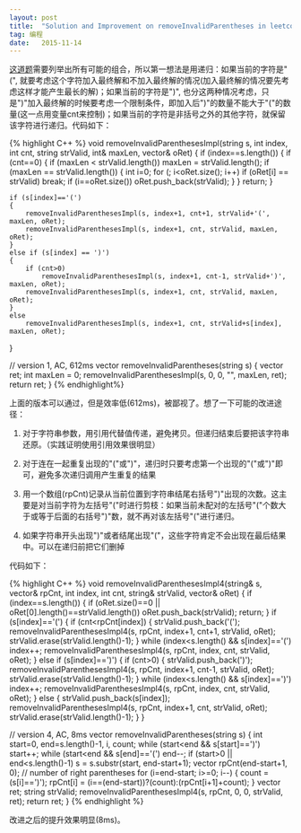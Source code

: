 ```yaml
---
layout:	post
title:	"Solution and Improvement on removeInvalidParentheses in leetcode"
tag: 编程
date:	2015-11-14
---
```


[这道题](https://leetcode.com/problems/remove-invalid-parentheses/)需要列举出所有可能的组合，所以第一想法是用递归：如果当前的字符是"(", 就要考虑这个字符加入最终解和不加入最终解的情况(加入最终解的情况要先考虑这样才能产生最长的解)；如果当前的字符是")", 也分这两种情况考虑，只是")"加入最终解的时候要考虑一个限制条件，即加入后")"的数量不能大于"("的数量(这一点用变量cnt来控制)；如果当前的字符是非括号之外的其他字符，就保留该字符进行递归。代码如下：

{% highlight C++ %}
void removeInvalidParenthesesImpl(string s, int index, int cnt, string strValid, int& maxLen, vector<string>& oRet)
{
	if (index==s.length())
	{
		if (cnt==0)
		{
			if (maxLen < strValid.length())
				maxLen = strValid.length();
			if (maxLen == strValid.length())
			{
				int i=0;
				for (; i<oRet.size(); i++)
					if (oRet[i] == strValid)
						break;
				if (i==oRet.size())
					oRet.push_back(strValid);
			}
		}
		return;
	}

	if (s[index]=='(')
	{
		removeInvalidParenthesesImpl(s, index+1, cnt+1, strValid+'(', maxLen, oRet);
		removeInvalidParenthesesImpl(s, index+1, cnt, strValid, maxLen, oRet);	
	}
	else if (s[index] == ')')
	{
		if (cnt>0)
			removeInvalidParenthesesImpl(s, index+1, cnt-1, strValid+')', maxLen, oRet);
		removeInvalidParenthesesImpl(s, index+1, cnt, strValid, maxLen, oRet);
	}
	else
		removeInvalidParenthesesImpl(s, index+1, cnt, strValid+s[index], maxLen, oRet);
}

// version 1, AC, 612ms
vector<string> removeInvalidParentheses(string s)
{
	vector<string> ret;
	int maxLen = 0;
	removeInvalidParenthesesImpl(s, 0, 0, "", maxLen, ret);
	return ret;
}
{% endhighlight%}

上面的版本可以通过，但是效率低(612ms)，被鄙视了。想了一下可能的改进途径：

1. 对于字符串参数，用引用代替值传递，避免拷贝。但递归结束后要把该字符串还原。（实践证明使用引用效果很明显）

2. 对于连在一起重复出现的"("或")"，递归时只要考虑第一个出现的"("或")"即可，避免多次递归调用产生重复的结果

3. 用一个数组(rpCnt)记录从当前位置到字符串结尾右括号")"出现的次数。这主要是对当前字符为左括号"("时进行剪枝：如果当前未配对的左括号"("个数大于或等于后面的右括号")"数，就不再对该左括号"("进行递归。

4. 如果字符串开头出现")"或者结尾出现"("，这些字符肯定不会出现在最后结果中。可以在递归前把它们删掉

代码如下：

{% highlight C++ %}
void removeInvalidParenthesesImpl4(string& s, vector<int>& rpCnt, int index, int cnt, string& strValid, vector<string>& oRet)
{
	if (index==s.length())
	{
		if (oRet.size()==0 || oRet[0].length()==strValid.length())
			oRet.push_back(strValid);
		return;
	}
	if (s[index]=='(')
	{
		if (cnt<rpCnt[index])
		{
			strValid.push_back('(');
			removeInvalidParenthesesImpl4(s, rpCnt, index+1, cnt+1, strValid, oRet);
			strValid.erase(strValid.length()-1);
		}
		while (index<s.length() && s[index]=='(')
			index++;
		removeInvalidParenthesesImpl4(s, rpCnt, index, cnt, strValid, oRet);
	}
	else if (s[index]==')')
	{
		if (cnt>0)
		{
			strValid.push_back(')');
			removeInvalidParenthesesImpl4(s, rpCnt, index+1, cnt-1, strValid, oRet);
			strValid.erase(strValid.length()-1);
		}
		while (index<s.length() && s[index]==')')
			index++;
		removeInvalidParenthesesImpl4(s, rpCnt, index, cnt, strValid, oRet);
	}
	else
	{
		strValid.push_back(s[index]);
		removeInvalidParenthesesImpl4(s, rpCnt, index+1, cnt, strValid, oRet);
		strValid.erase(strValid.length()-1);
	}
}

// version 4, AC, 8ms
vector<string> removeInvalidParentheses(string s)
{
	int start=0, end=s.length()-1, i, count;
	while (start<end && s[start]==')')
		start++;
	while (start<end && s[end]=='(')
		end--;
	if (start>0 || end<s.length()-1)
		s = s.substr(start, end-start+1);
	vector<int> rpCnt(end-start+1, 0);	// number of right parentheses
	for (i=end-start; i>=0; i--)
	{
		count = (s[i]==')');
		rpCnt[i] = (i==(end-start))?(count):(rpCnt[i+1]+count);
	}
	vector<string> ret;
	string strValid;
	removeInvalidParenthesesImpl4(s, rpCnt, 0, 0, strValid, ret);
	return ret;
}
{% endhighlight %}

改进之后的提升效果明显(8ms)。

